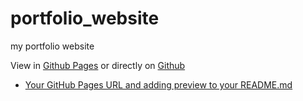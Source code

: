 # portfolio_website
 my portfolio website


View in [Github Pages](https://tomcam.github.io/least-github-pages/) or directly on [Github](https://github.com/tomcam/least-github-pages/) 
* [Your GitHub Pages URL and adding preview to your README.md](/least-github-pages/add-github-pages-preview.html)
